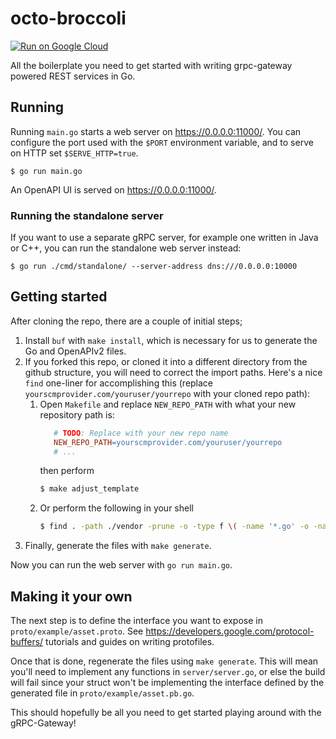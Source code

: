 # octo-broccoli

[![Run on Google Cloud](https://storage.googleapis.com/cloudrun/button.svg)](https://console.cloud.google.com/cloudshell/editor?shellonly=true&cloudshell_image=gcr.io/cloudrun/button&cloudshell_git_repo=https://github.com/johanbrandhorst/grpc-gateway-boilerplate.git)

All the boilerplate you need to get started with writing grpc-gateway powered
REST services in Go.

## Running

Running `main.go` starts a web server on https://0.0.0.0:11000/. You can configure
the port used with the `$PORT` environment variable, and to serve on HTTP set
`$SERVE_HTTP=true`.

```
$ go run main.go
```

An OpenAPI UI is served on https://0.0.0.0:11000/.

### Running the standalone server

If you want to use a separate gRPC server, for example one written in Java or C++, you can run the
standalone web server instead:

```
$ go run ./cmd/standalone/ --server-address dns:///0.0.0.0:10000
```

## Getting started

After cloning the repo, there are a couple of initial steps;

1. Install `buf` with `make install`, which is necessary for us to generate the Go and OpenAPIv2 files.
2. If you forked this repo, or cloned it into a different directory from the github structure,
   you will need to correct the import paths. Here's a nice `find` one-liner for accomplishing this
   (replace `yourscmprovider.com/youruser/yourrepo` with your cloned repo path):
   1. Open `Makefile` and replace `NEW_REPO_PATH` with what your new repository path is:
      ```makefile
         # TODO: Replace with your new repo name
         NEW_REPO_PATH=yourscmprovider.com/youruser/yourrepo
         # ...
      ```
      then perform
      ```bash
      $ make adjust_template
      ```
   1. Or perform the following in your shell
      ```bash
      $ find . -path ./vendor -prune -o -type f \( -name '*.go' -o -name '*.proto' \) -exec sed -i -e "s;github.com/jasonkolodziej/octo-broccoli;yourscmprovider.com/youruser/yourrepo;g" {} +
      ```
3. Finally, generate the files with `make generate`.

Now you can run the web server with `go run main.go`.

## Making it your own

The next step is to define the interface you want to expose in
`proto/example/asset.proto`. See https://developers.google.com/protocol-buffers/
tutorials and guides on writing protofiles.

Once that is done, regenerate the files using
`make generate`. This will mean you'll need to implement any functions in
`server/server.go`, or else the build will fail since your struct won't
be implementing the interface defined by the generated file in `proto/example/asset.pb.go`.

This should hopefully be all you need to get started playing around with the gRPC-Gateway!

